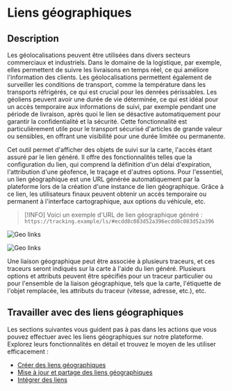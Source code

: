# Liens géographiques

## Description

Les géolocalisations peuvent être utilisées dans divers secteurs commerciaux et industriels. Dans le domaine de la logistique, par exemple, elles permettent de suivre les livraisons en temps réel, ce qui améliore l'information des clients. Les géolocalisations permettent également de surveiller les conditions de transport, comme la température dans les transports réfrigérés, ce qui est crucial pour les denrées périssables. Les géoliens peuvent avoir une durée de vie déterminée, ce qui est idéal pour un accès temporaire aux informations de suivi, par exemple pendant une période de livraison, après quoi le lien se désactive automatiquement pour garantir la confidentialité et la sécurité. Cette fonctionnalité est particulièrement utile pour le transport sécurisé d'articles de grande valeur ou sensibles, en offrant une visibilité pour une durée limitée ou permanente.

Cet outil permet d'afficher des objets de suivi sur la carte, l'accès étant assuré par le lien généré. Il offre des fonctionnalités telles que la configuration du lien, qui comprend la définition d'un délai d'expiration, l'attribution d'une géofence, le traçage et d'autres options. Pour l'essentiel, un lien géographique est une URL générée automatiquement par la plateforme lors de la création d'une instance de lien géographique. Grâce à ce lien, les utilisateurs finaux peuvent obtenir un accès temporaire ou permanent à l'interface cartographique, aux options du véhicule, etc.

> [!INFO]
> Voici un exemple d'URL de lien géographique généré :
> `https://tracking.example/ls/#ecdd8c083d52a396ecdd8c083d52a396`

![Geo links](https://www.navixy.com/wp-content/uploads/2024/04/1.png)

![Geo links](https://www.navixy.com/wp-content/uploads/2024/04/10.png)

Une liaison géographique peut être associée à plusieurs traceurs, et ces traceurs seront indiqués sur la carte à l'aide du lien généré. Plusieurs options et attributs peuvent être spécifiés pour un traceur particulier ou pour l'ensemble de la liaison géographique, tels que la carte, l'étiquette de l'objet remplacée, les attributs du traceur (vitesse, adresse, etc.), etc.

## Travailler avec des liens géographiques

Les sections suivantes vous guident pas à pas dans les actions que vous pouvez effectuer avec les liens géographiques sur notre plateforme. Explorez leurs fonctionnalités en détail et trouvez le moyen de les utiliser efficacement :

- [Créer des liens géographiques](./liens-geographiques/creer-des-liens-geographiques.md)
- [Mise à jour et partage des liens géographiques](./liens-geographiques/mise-a-jour-et-partage-des-liens-geographiques.md)
- [Intégrer des liens](./liens-geographiques/integrer-des-liens.md)